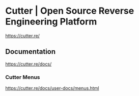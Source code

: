 # Cutter | Open Source Reverse Engineering Platform
https://cutter.re/

## Documentation
https://cutter.re/docs/

### Cutter Menus
https://cutter.re/docs/user-docs/menus.html